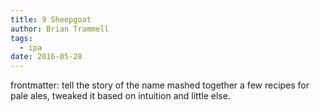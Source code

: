 ```yaml
---
title: 9 Sheepgoat
author: Brian Trammell
tags:
  - ipa
date: 2016-05-28
---
```


frontmatter: tell the story of the name mashed together a few recipes for pale ales, tweaked it based on intuition and little else. 